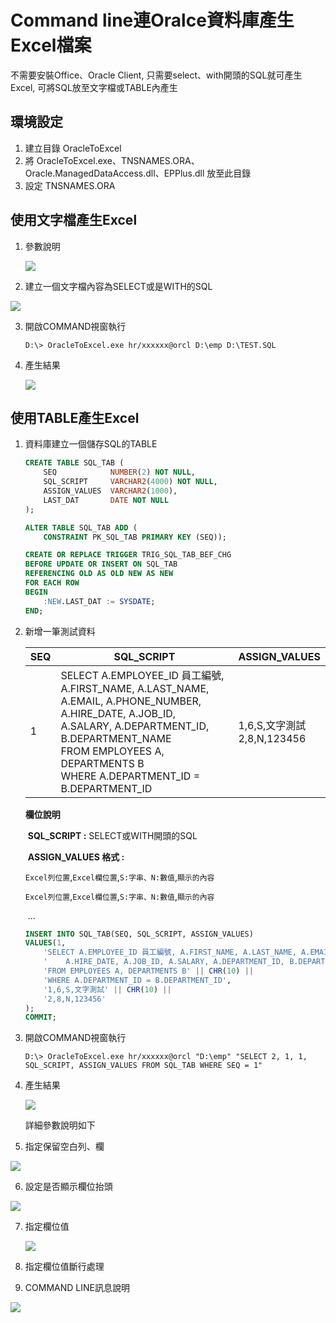 # Command line連Oralce資料庫產生Excel檔案

不需要安裝Office、Oracle Client, 只需要select、with開頭的SQL就可產生Excel, 可將SQL放至文字檔或TABLE內產生



## **環境設定**

1. 建立目錄 OracleToExcel
2. 將 OracleToExcel.exe、TNSNAMES.ORA、Oracle.ManagedDataAccess.dll、EPPlus.dll 放至此目錄
3. 設定 TNSNAMES.ORA



## **使用文字檔產生Excel**

1. 參數說明

   ![](images/1-1.jpg)

   

2. 建立一個文字檔內容為SELECT或是WITH的SQL

![](images/1-2.jpg)



3. 開啟COMMAND視窗執行

   ```shell
   D:\> OracleToExcel.exe hr/xxxxxx@orcl D:\emp D:\TEST.SQL
   ```

   

4. 產生結果

   ![](images/1-3.jpg)



## **使用TABLE產生Excel**

 1. 資料庫建立一個儲存SQL的TABLE

    ```sql
    CREATE TABLE SQL_TAB (
        SEQ            NUMBER(2) NOT NULL,
        SQL_SCRIPT     VARCHAR2(4000) NOT NULL,
        ASSIGN_VALUES  VARCHAR2(1000),
        LAST_DAT       DATE NOT NULL
    );
    
    ALTER TABLE SQL_TAB ADD (
        CONSTRAINT PK_SQL_TAB PRIMARY KEY (SEQ));
    
    CREATE OR REPLACE TRIGGER TRIG_SQL_TAB_BEF_CHG
    BEFORE UPDATE OR INSERT ON SQL_TAB
    REFERENCING OLD AS OLD NEW AS NEW
    FOR EACH ROW
    BEGIN
        :NEW.LAST_DAT := SYSDATE;
    END;
    ```

    

 2. 新增一筆測試資料

    | SEQ  | SQL_SCRIPT                                                   | ASSIGN_VALUES                    |
    | ---- | ------------------------------------------------------------ | -------------------------------- |
    | 1    | SELECT A.EMPLOYEE_ID 員工編號, A.FIRST_NAME, A.LAST_NAME, A.EMAIL, A.PHONE_NUMBER,<br/>    A.HIRE_DATE, A.JOB_ID, A.SALARY, A.DEPARTMENT_ID, B.DEPARTMENT_NAME<br/>FROM EMPLOYEES A, DEPARTMENTS B<br/>WHERE A.DEPARTMENT_ID = B.DEPARTMENT_ID | 1,6,S,文字測試<br />2,8,N,123456 |

    **欄位說明**

    ​    **SQL_SCRIPT :** SELECT或WITH開頭的SQL

    ​    **ASSIGN_VALUES 格式 :** 

    ​        `Excel列位置`,`Excel欄位置`,`S:字串、N:數值`,`顯示的內容`

    ​        `Excel列位置`,`Excel欄位置`,`S:字串、N:數值`,`顯示的內容`

    ​        ...

    

    ```sql
    INSERT INTO SQL_TAB(SEQ, SQL_SCRIPT, ASSIGN_VALUES)
    VALUES(1,
        'SELECT A.EMPLOYEE_ID 員工編號, A.FIRST_NAME, A.LAST_NAME, A.EMAIL, A.PHONE_NUMBER,' || CHR(10) ||
        '    A.HIRE_DATE, A.JOB_ID, A.SALARY, A.DEPARTMENT_ID, B.DEPARTMENT_NAME' || CHR(10) ||
        'FROM EMPLOYEES A, DEPARTMENTS B' || CHR(10) ||
        'WHERE A.DEPARTMENT_ID = B.DEPARTMENT_ID',
        '1,6,S,文字測試' || CHR(10) ||
        '2,8,N,123456'
    );
    COMMIT;
    ```

    

 3. 開啟COMMAND視窗執行

    ```shell
    D:\> OracleToExcel.exe hr/xxxxxx@orcl "D:\emp" "SELECT 2, 1, 1, SQL_SCRIPT, ASSIGN_VALUES FROM SQL_TAB WHERE SEQ = 1"
    ```

    

4. 產生結果

   ![](images/2-1.jpg)

   

   詳細參數說明如下

   

5. 指定保留空白列、欄

![](images/2-2.jpg)



6. 設定是否顯示欄位抬頭

![](images/2-3.jpg)

7. 指定欄位值

   ![](images/2-4.jpg)

   

8. 指定欄位值斷行處理

   

9. COMMAND LINE訊息說明

![](images/2-5.jpg)





